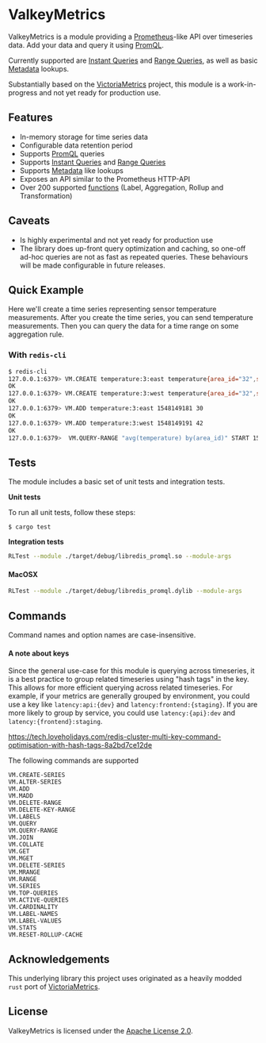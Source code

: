 # ValkeyMetrics

ValkeyMetrics is a module providing a [Prometheus](https://prometheus.io/docs/prometheus/latest/querying/api/#querying-metadata)-like API over timeseries data.
Add your data and query it using [PromQL](https://prometheus.io/docs/prometheus/latest/querying/basics/).

Currently supported are [Instant Queries](https://prometheus.io/docs/prometheus/latest/querying/basics/#instant-vector-selectors) and [Range Queries](https://prometheus.io/docs/prometheus/latest/querying/basics/#range-vector-selectors),
as well as basic [Metadata](https://prometheus.io/docs/prometheus/latest/querying/api/#querying-metadata) lookups.

Substantially based on the [VictoriaMetrics](https://victoriametrics.com) project, this module is a work-in-progress and not yet ready for production use.

## Features
- In-memory storage for time series data
- Configurable data retention period
- Supports [PromQL](https://prometheus.io/docs/prometheus/latest/querying/basics/) queries
- Supports [Instant Queries](https://prometheus.io/docs/prometheus/latest/querying/basics/#instant-vector-selectors) and [Range Queries](https://prometheus.io/docs/prometheus/latest/querying/basics/#range-vector-selectors)
- Supports [Metadata](https://prometheus.io/docs/prometheus/latest/querying/api/#querying-metadata) like lookups
- Exposes an API similar to the Prometheus HTTP-API
- Over 200 supported [functions](https://docs.victoriametrics.com/MetricsQL.html#metricsql-functions) (Label, Aggregation, Rollup and Transformation)

## Caveats
- Is highly experimental and not yet ready for production use
- The library does up-front query optimization and caching, so one-off ad-hoc queries are not as fast as repeated queries. These behaviours will be made configurable in future releases.

## Quick Example

Here we'll create a time series representing sensor temperature measurements.
After you create the time series, you can send temperature measurements.
Then you can query the data for a time range on some aggregation rule.

### With `redis-cli`
```sh
$ redis-cli
127.0.0.1:6379> VM.CREATE temperature:3:east temperature{area_id="32",sensor_id="1",region="east"} RETENTION 2h
OK
127.0.0.1:6379> VM.CREATE temperature:3:west temperature{area_id="32",sensor_id="1",region="west"} RETENTION 2h
OK
127.0.0.1:6379> VM.ADD temperature:3:east 1548149181 30
OK
127.0.0.1:6379> VM.ADD temperature:3:west 1548149191 42
OK 
127.0.0.1:6379>  VM.QUERY-RANGE "avg(temperature) by(area_id)" START 1548149180 END 1548149210   
```

## Tests

The module includes a basic set of unit tests and integration tests.

**Unit tests**

To run all unit tests, follow these steps:

    $ cargo test


**Integration tests**

```bash
RLTest --module ./target/debug/libredis_promql.so --module-args
```

#### MacOSX
```bash
RLTest --module ./target/debug/libredis_promql.dylib --module-args
```

## Commands

Command names and option names are case-insensitive.

#### A note about keys
Since the general use-case for this module is querying across timeseries, it is a best practice to group related timeseries 
using "hash tags" in the key. This allows for more efficient querying across related timeseries. For example, if your
metrics are generally grouped by environment, you could use a key like 
`latency:api:{dev}` and `latency:frontend:{staging}`. If you are more likely to group by service, you could use
`latency:{api}:dev` and `latency:{frontend}:staging`.


https://tech.loveholidays.com/redis-cluster-multi-key-command-optimisation-with-hash-tags-8a2bd7ce12de

The following commands are supported

```aiignore
VM.CREATE-SERIES
VM.ALTER-SERIES
VM.ADD
VM.MADD
VM.DELETE-RANGE
VM.DELETE-KEY-RANGE
VM.LABELS
VM.QUERY
VM.QUERY-RANGE
VM.JOIN
VM.COLLATE
VM.GET
VM.MGET
VM.DELETE-SERIES
VM.MRANGE
VM.RANGE
VM.SERIES
VM.TOP-QUERIES
VM.ACTIVE-QUERIES
VM.CARDINALITY
VM.LABEL-NAMES
VM.LABEL-VALUES
VM.STATS
VM.RESET-ROLLUP-CACHE
```


## Acknowledgements
This underlying library this project uses originated as a heavily modded `rust` port of [VictoriaMetrics](https://victoriametrics.com).

## License
ValkeyMetrics is licensed under the [Apache License 2.0](https://www.apache.org/licenses/LICENSE-2.0).